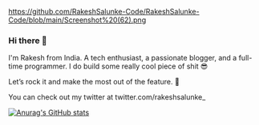 https://github.com/RakeshSalunke-Code/RakeshSalunke-Code/blob/main/Screenshot%20(62).png
### Hi there 👋

I'm Rakesh from India.
A tech enthusiast, a passionate blogger, and a full-time programmer. I do build some really cool piece of shit 😎

Let’s rock it and make the most out of the feature. 🚀

You can check out my twitter at twitter.com/rakeshsalunke_

[![Anurag's GitHub stats](https://github-readme-stats.vercel.app/api?username=RakeshSalunke-Code)](https://github.com/anuraghazra/github-readme-stats)
